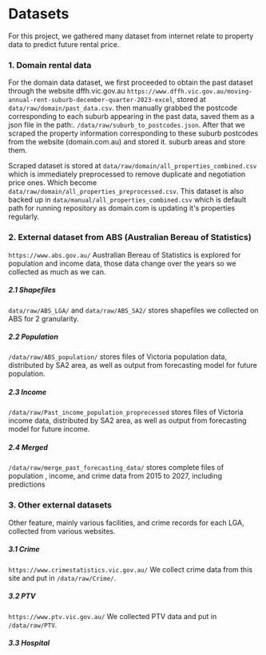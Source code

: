 # Datasets
For this project, we gathered many dataset from internet relate to property data to predict future rental price.

### 1. Domain rental data
For the domain data dataset, we first proceeded to obtain the past dataset through the website dffh.vic.gov.au `https://www.dffh.vic.gov.au/moving-annual-rent-suburb-december-quarter-2023-excel`, stored at `data/raw/domain/past_data.csv`. then manually grabbed the postcode corresponding to each suburb appearing in the past data, saved them as a json file in the path:. `/data/raw/suburb_to_postcodes.json`. After that we scraped the property information corresponding to these suburb postcodes from the website (domain.com.au) and stored it. suburb areas and store them.

Scraped dataset is stored at `data/raw/domain/all_properties_combined.csv` which is immediately preprocessed to remove duplicate and negotiation price ones. Which become `data/raw/domain/all_properties_preprocessed.csv`. This dataset is also backed up in `data/manual/all_properties_combined.csv` which is default path for running repository as domain.com is updating it's properties regularly.

### 2. External dataset from ABS (Australian Bereau of Statistics)
`https://www.abs.gov.au/` Australian Bereau of Statistics is explored for population and income data, those data change over the years so we collected as much as we can.
##### 2.1 Shapefiles
`data/raw/ABS_LGA/` and `data/raw/ABS_SA2/` stores shapefiles we collected on ABS for 2 granularity.
##### 2.2 Population
`/data/raw/ABS_population/` stores files of Victoria population data, distributed by SA2 area, as well as output from forecasting model for future population.
##### 2.3 Income
`/data/raw/Past_income_population_proprecessed` stores files of Victoria income data, distributed by SA2 area, as well as output from forecasting model for future income.
##### 2.4 Merged
`/data/raw/merge_past_forecasting_data/` stores complete files of population , income, and crime data from 2015 to 2027, including predictions

### 3. Other external datasets
Other feature, mainly various facilities, and crime records for each LGA, collected from various websites.
##### 3.1 Crime
`https://www.crimestatistics.vic.gov.au/` We collect crime data from this site and put in `/data/raw/Crime/`.
##### 3.2 PTV
`https://www.ptv.vic.gov.au/` We collected PTV data and put in `/data/raw/PTV`.
##### 3.3 Hospital





